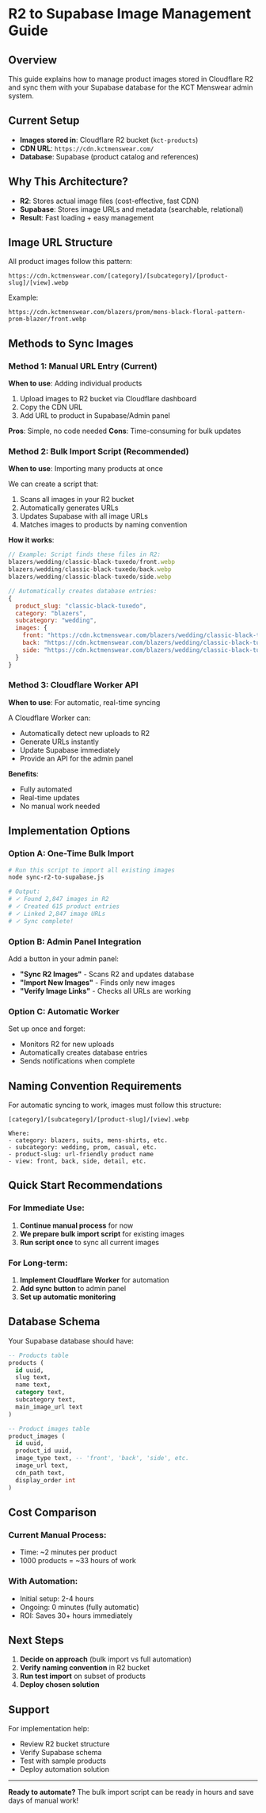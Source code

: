 # R2 to Supabase Image Management Guide

## Overview
This guide explains how to manage product images stored in Cloudflare R2 and sync them with your Supabase database for the KCT Menswear admin system.

## Current Setup
- **Images stored in**: Cloudflare R2 bucket (`kct-products`)
- **CDN URL**: `https://cdn.kctmenswear.com/`
- **Database**: Supabase (product catalog and references)

## Why This Architecture?
- **R2**: Stores actual image files (cost-effective, fast CDN)
- **Supabase**: Stores image URLs and metadata (searchable, relational)
- **Result**: Fast loading + easy management

## Image URL Structure
All product images follow this pattern:
```
https://cdn.kctmenswear.com/[category]/[subcategory]/[product-slug]/[view].webp
```

Example:
```
https://cdn.kctmenswear.com/blazers/prom/mens-black-floral-pattern-prom-blazer/front.webp
```

## Methods to Sync Images

### Method 1: Manual URL Entry (Current)
**When to use**: Adding individual products

1. Upload images to R2 bucket via Cloudflare dashboard
2. Copy the CDN URL
3. Add URL to product in Supabase/Admin panel

**Pros**: Simple, no code needed
**Cons**: Time-consuming for bulk updates

### Method 2: Bulk Import Script (Recommended)
**When to use**: Importing many products at once

We can create a script that:
1. Scans all images in your R2 bucket
2. Automatically generates URLs
3. Updates Supabase with all image URLs
4. Matches images to products by naming convention

**How it works**:
```javascript
// Example: Script finds these files in R2:
blazers/wedding/classic-black-tuxedo/front.webp
blazers/wedding/classic-black-tuxedo/back.webp
blazers/wedding/classic-black-tuxedo/side.webp

// Automatically creates database entries:
{
  product_slug: "classic-black-tuxedo",
  category: "blazers",
  subcategory: "wedding",
  images: {
    front: "https://cdn.kctmenswear.com/blazers/wedding/classic-black-tuxedo/front.webp",
    back: "https://cdn.kctmenswear.com/blazers/wedding/classic-black-tuxedo/back.webp",
    side: "https://cdn.kctmenswear.com/blazers/wedding/classic-black-tuxedo/side.webp"
  }
}
```

### Method 3: Cloudflare Worker API
**When to use**: For automatic, real-time syncing

A Cloudflare Worker can:
- Automatically detect new uploads to R2
- Generate URLs instantly
- Update Supabase immediately
- Provide an API for the admin panel

**Benefits**:
- Fully automated
- Real-time updates
- No manual work needed

## Implementation Options

### Option A: One-Time Bulk Import
```bash
# Run this script to import all existing images
node sync-r2-to-supabase.js

# Output:
# ✓ Found 2,847 images in R2
# ✓ Created 615 product entries
# ✓ Linked 2,847 image URLs
# ✓ Sync complete!
```

### Option B: Admin Panel Integration
Add a button in your admin panel:
- **"Sync R2 Images"** - Scans R2 and updates database
- **"Import New Images"** - Finds only new images
- **"Verify Image Links"** - Checks all URLs are working

### Option C: Automatic Worker
Set up once and forget:
- Monitors R2 for new uploads
- Automatically creates database entries
- Sends notifications when complete

## Naming Convention Requirements

For automatic syncing to work, images must follow this structure:

```
[category]/[subcategory]/[product-slug]/[view].webp

Where:
- category: blazers, suits, mens-shirts, etc.
- subcategory: wedding, prom, casual, etc.
- product-slug: url-friendly product name
- view: front, back, side, detail, etc.
```

## Quick Start Recommendations

### For Immediate Use:
1. **Continue manual process** for now
2. **We prepare bulk import script** for existing images
3. **Run script once** to sync all current images

### For Long-term:
1. **Implement Cloudflare Worker** for automation
2. **Add sync button** to admin panel
3. **Set up automatic monitoring**

## Database Schema

Your Supabase database should have:

```sql
-- Products table
products (
  id uuid,
  slug text,
  name text,
  category text,
  subcategory text,
  main_image_url text
)

-- Product images table
product_images (
  id uuid,
  product_id uuid,
  image_type text, -- 'front', 'back', 'side', etc.
  image_url text,
  cdn_path text,
  display_order int
)
```

## Cost Comparison

### Current Manual Process:
- Time: ~2 minutes per product
- 1000 products = ~33 hours of work

### With Automation:
- Initial setup: 2-4 hours
- Ongoing: 0 minutes (fully automatic)
- ROI: Saves 30+ hours immediately

## Next Steps

1. **Decide on approach** (bulk import vs full automation)
2. **Verify naming convention** in R2 bucket
3. **Run test import** on subset of products
4. **Deploy chosen solution**

## Support

For implementation help:
- Review R2 bucket structure
- Verify Supabase schema
- Test with sample products
- Deploy automation solution

---

**Ready to automate?** The bulk import script can be ready in hours and save days of manual work!